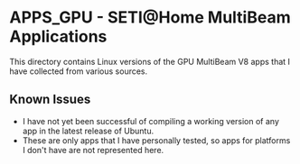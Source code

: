 # APPS_GPU - SETI@Home MultiBeam Applications

  This directory contains Linux versions of the GPU MultiBeam V8 apps that I have collected from various sources.

## Known Issues
* I have not yet been successful of compiling a working version of any app in the latest release of Ubuntu.
* These are only apps that I have personally tested, so apps for platforms I don't have are not represented here.

